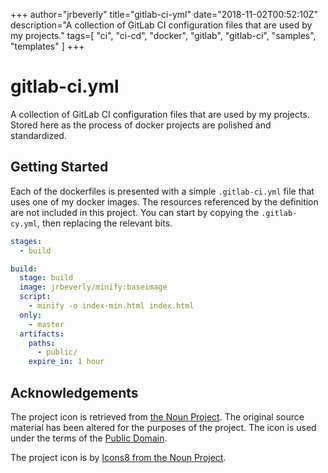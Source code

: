 +++
    author="jrbeverly"
    title="gitlab-ci-yml"
    date="2018-11-02T00:52:10Z"
    description="A collection of GitLab CI configuration files that are used by my projects."
    tags=[
  "ci",
  "ci-cd",
  "docker",
  "gitlab",
  "gitlab-ci",
  "samples",
  "templates"
]
    +++
    
# gitlab-ci.yml

A collection of GitLab CI configuration files that are used by my projects. Stored here as the process of docker projects are polished and standardized.

## Getting Started

Each of the dockerfiles is presented with a simple `.gitlab-ci.yml` file that uses one of my docker images. The resources referenced by the definition are not included in this project. You can start by copying the `.gitlab-cy.yml`, then replacing the relevant bits.

```yaml
stages:
  - build

build:
  stage: build
  image: jrbeverly/minify:baseimage
  script:
    - minify -o index-min.html index.html
  only:
    - master
  artifacts:
    paths:
      - public/
    expire_in: 1 hour
```

## Acknowledgements

The project icon is retrieved from [the Noun Project](docs/icon/icon.json). The original source material has been altered for the purposes of the project. The icon is used under the terms of the [Public Domain](https://creativecommons.org/publicdomain/zero/1.0/).

The project icon is by [Icons8 from the Noun Project](https://thenounproject.com/term/survey/50371/).